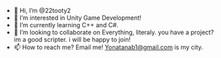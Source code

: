 - 👋 Hi, I’m @22tooty2
- 👀 I’m interested in Unity Game Development!
- 🌱 I’m currently learning C++ and C#.
- 💞️ I’m looking to collaborate on Everything, literaly. you have a project? im a good scripter. i will be happy to join!
- 📫 How to reach me? Email me! Yonatanab1@gmail.com is my city.

<!---
22tooty2/22tooty2 is a ✨ special ✨ repository because its `README.md` (this file) appears on your GitHub profile.
You can click the Preview link to take a look at your changes.
--->
